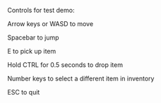Controls for test demo:

Arrow keys or WASD to move

Spacebar to jump

E to pick up item

Hold CTRL for 0.5 seconds to drop item

Number keys to select a different item in inventory

ESC to quit
